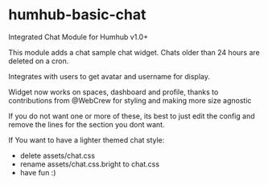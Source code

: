 # humhub-basic-chat
Integrated Chat Module for Humhub v1.0+

This module adds a chat sample chat widget.  Chats older than 24 hours are deleted on a cron.

Integrates with users to get avatar and username for display.

Widget now works on spaces, dashboard and profile, thanks to contributions from @WebCrew for styling and making more size agnostic

If you do not want one or more of these, its best to just edit the config and remove the lines for the section you dont want.


If You want to have a lighter themed chat style:

* delete assets/chat.css
* rename assets/chat.css.bright to chat.css
* have fun :)
